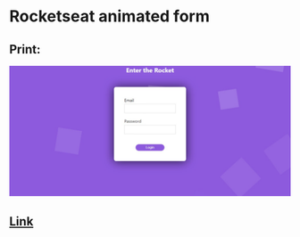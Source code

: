 # Rocketseat animated form 

## Print:
![image](https://raw.githubusercontent.com/GabhPadilha02/form-animated/main/prints/WhatsApp%20Image%202022-04-13%20at%2016.06.14.jpeg)

## [Link](https://form-animado.netlify.app/)
